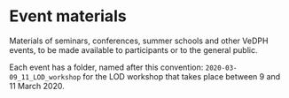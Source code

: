 # Event materials

Materials of seminars, conferences, summer schools and other VeDPH events, to be made available to participants or to the general public.

Each event has a folder, named after this convention: `2020-03-09_11_LOD_workshop` for the LOD workshop that takes place between 9 and 11 March 2020.

